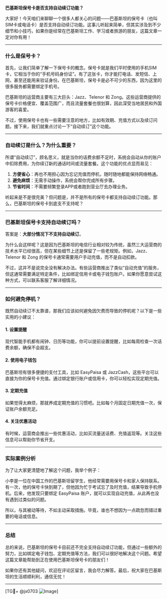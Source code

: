 **巴基斯坦保号卡是否支持自动续订功能？**

大家好！今天咱们来聊聊一个很多人都关心的问题——巴基斯坦的保号卡（也叫SIM卡或电话卡）是否支持自动续订功能。这事儿听起来简单，但其实涉及到不少细节和小技巧，如果你是经常在巴基斯坦工作、学习或者旅游的朋友，这篇文章一定对你有用！

---

### 什么是保号卡？

首先，让我们简单了解一下保号卡的概念。保号卡就是我们平时使用的手机SIM卡，它相当于你的“手机号码身份证”。有了这张卡，你才能打电话、发短信、上网，甚至还能用来验证身份。在巴基斯坦，保号卡是必不可少的东西，因为这里的很多服务都需要绑定手机号。

巴基斯坦的运营商主要有三大巨头：Jazz、Telenor 和 Zong。这些运营商提供的保号卡价格便宜、覆盖范围广，而且流量套餐也很划算，因此深受当地居民和外国游客的喜爱。

不过，使用保号卡也有一些需要注意的地方，比如有效期、充值方式以及续订问题。接下来，我们就重点讨论一下“自动续订”这个功能。

---

### 自动续订是什么？为什么重要？

所谓“自动续订”，顾名思义，就是当你的话费余额不足时，系统会自动从你的账户中扣除费用，为你续订新的通话时间或流量套餐。这个功能的优点显而易见：

1. **方便省心**：再也不用担心因为忘记充值而停机，随时随地都能保持网络畅通。
2. **避免麻烦**：无需手动操作，系统会帮你完成所有步骤。
3. **节省时间**：不需要频繁登录APP或者跑到营业厅去办理业务。

听起来是不是很完美？但问题是，并不是所有的保号卡都支持自动续订功能。那么，巴基斯坦的保号卡到底支不支持呢？

---

### 巴基斯坦保号卡支持自动续订吗？

答案是：**大部分情况下不支持自动续订**。

为什么会这样呢？这是因为巴基斯坦的电信行业相对较为传统，虽然三大运营商的技术水平已经很高，但在某些细节上还是保留了一些老规矩。例如，Jazz、Telenor 和 Zong 的保号卡通常需要用户手动充值，而不是自动扣款。

不过，这并不是说完全没有解决办法。有些运营商推出了类似“自动充值”的服务，但这通常需要满足特定条件，比如绑定信用卡或电子钱包账户。如果你愿意尝试这种方式，可以联系客服了解详细情况。

---

### 如何避免停机？

既然自动续订不太靠谱，那我们应该如何避免因欠费而导致的停机呢？以下是一些实用的小建议：

#### 1. 设置提醒
现代智能手机都有闹钟、日历等功能，你可以提前设置提醒，比如每周检查一次话费余额，确保不会超支。

#### 2. 使用电子钱包
巴基斯坦有很多便捷的支付工具，比如 EasyPaisa 或 JazzCash，这些平台可以直接为你的保号卡充值。通过绑定银行账户或信用卡，你可以轻松实现定期充值。

#### 3. 定期充值
如果觉得太麻烦，那就养成定期充值的习惯吧。比如每个月固定日期充值一次，保证账户余额充足。

#### 4. 关注优惠活动
有时候，运营商会推出一些优惠活动，比如买流量送话费、充值返现等。关注这些信息可以帮助你节省开支。

---

### 实际案例分析

为了让大家更清楚地了解这个问题，我举个例子：

小李是一位在中国工作的巴基斯坦留学生，他经常需要用保号卡和家人保持联系。有一次，他的保号卡快到期了，但他因为忙于考试忘了及时充值，结果导致手机停机。后来，他发现只要绑定 EasyPaisa 账户，就可以实现自动充值，从此再也没有遇到过类似的问题。

所以，与其被动等待，不如主动采取措施。毕竟，谁也不想因为一点疏忽而错过重要的电话或信息。

---

### 总结

总的来说，巴基斯坦的保号卡目前还不完全支持自动续订功能，但通过一些额外的努力，比如绑定电子钱包、定期充值等方法，我们可以很好地解决这个问题。希望这篇文章能帮助到正在使用巴基斯坦保号卡的朋友们！

如果你还有其他疑问，欢迎在评论区留言，我会尽力解答。最后，祝大家在巴基斯坦的生活顺顺利利，通信无忧！

---

[TG💪+ @jx0703 ![Image](https://github.com/user-attachments/assets/dbca1d08-cadb-493c-b0ec-ad6f7a83f270)]